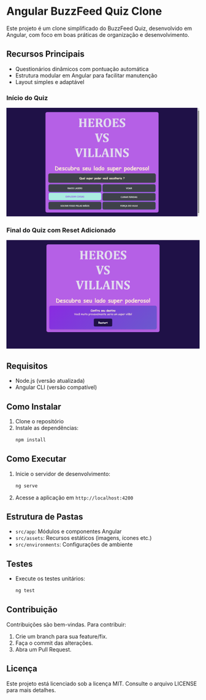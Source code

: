 # Angular BuzzFeed Quiz Clone

Este projeto é um clone simplificado do BuzzFeed Quiz, desenvolvido em Angular, com foco em boas práticas de organização e desenvolvimento.

## Recursos Principais

- Questionários dinâmicos com pontuação automática
- Estrutura modular em Angular para facilitar manutenção
- Layout simples e adaptável

### Início do Quiz

![Tela Inicial](./public/assets/images/start.png)

### Final do Quiz com Reset Adicionado

![Tela Final](./public/assets/images/end.png)

## Requisitos

- Node.js (versão atualizada)
- Angular CLI (versão compatível)

## Como Instalar

1. Clone o repositório
2. Instale as dependências:
   ```bash
   npm install
   ```

## Como Executar

1. Inicie o servidor de desenvolvimento:
   ```bash
   ng serve
   ```
2. Acesse a aplicação em `http://localhost:4200`

## Estrutura de Pastas

- `src/app`: Módulos e componentes Angular
- `src/assets`: Recursos estáticos (imagens, ícones etc.)
- `src/environments`: Configurações de ambiente

## Testes

- Execute os testes unitários:
  ```bash
  ng test
  ```

## Contribuição

Contribuições são bem-vindas. Para contribuir:

1. Crie um branch para sua feature/fix.
2. Faça o commit das alterações.
3. Abra um Pull Request.

## Licença

Este projeto está licenciado sob a licença MIT. Consulte o arquivo LICENSE para mais detalhes.
